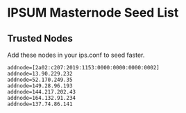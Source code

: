 # IPSUM Masternode Seed List

## Trusted Nodes
Add these nodes in your ips.conf to seed faster.

```
addnode=[2a02:c207:2019:1153:0000:0000:0000:0002]
addnode=13.90.229.232
addnode=52.170.249.35
addnode=149.28.96.193
addnode=144.217.202.43
addnode=164.132.91.234
addnode=137.74.86.141
```
